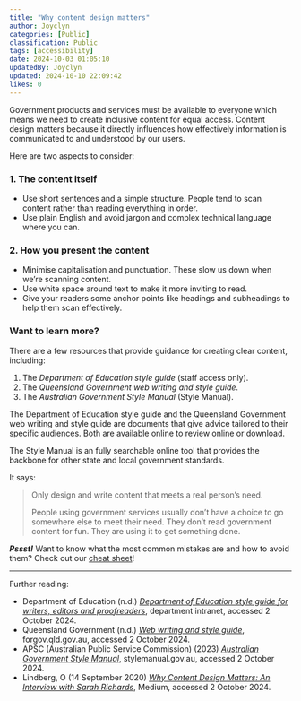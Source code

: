 ```yaml
---
title: "Why content design matters"
author: Joyclyn
categories: [Public]
classification: Public
tags: [accessibility]
date: 2024-10-03 01:05:10 
updatedBy: Joyclyn
updated: 2024-10-10 22:09:42 
likes: 0
---
```


Government products and services must be available to everyone which means we need to create inclusive content for equal access. Content design matters because it directly influences how effectively information is communicated to and understood by our users.

Here are two aspects to consider:

### 1\. The content itself

* Use short sentences and a simple structure. People tend to scan content rather than reading everything in order.
* Use plain English and avoid jargon and complex technical language where you can.

### 2\. How you present the content

* Minimise capitalisation and punctuation. These slow us down when we’re scanning content.
* Use white space around text to make it more inviting to read.
* Give your readers some anchor points like headings and subheadings to help them scan effectively.

### Want to learn more?

There are a few resources that provide guidance for creating clear content, including:

1. The *Department of Education style guide* (staff access only).
2. The *Queensland Government web writing and style guide*.
3. The *Australian Government Style Manual* (Style Manual).

The Department of Education style guide and the Queensland Government web writing and style guide are documents that give advice tailored to their specific audiences. Both are available online to review online or download.

The Style Manual is an fully searchable online tool that provides the backbone for other state and local government standards.

It says:

> Only design and write content that meets a real person’s need.
> 
> People using government services usually don’t have a choice to go somewhere else to meet their need. They don’t read government content for fun. They are using it to get something done.

***Pssst!*** 
Want to know what the most common mistakes are and how to avoid them? 
Check out our [cheat sheet](https://developer.qed.qld.gov.au/public/Style_guide_cheat_sheet/)!

***

Further reading:

* Department of Education \(n\.d\.\) *[Department of Education style guide for writers, editors and proofreaders](https://intranet.qed.qld.gov.au/Services/CommunicationMarketing/Forms/Documents/Forms/All%20items.aspx)*, department intranet, accessed 2 October 2024.
* Queensland Government (n.d.) *[Web writing and style guide](https://www.forgov.qld.gov.au/information-and-communication-technology/communication-and-publishing/website-and-digital-publishing/website-standards-guidelines-and-templates/write-for-queensland-government-websites/web-writing-and-style-guide)*, forgov.qld.gov.au, accessed 2 October 2024.
* APSC (Australian Public Service Commission) (2023) *[Australian Government Style Manual](https://www.stylemanual.gov.au/writing-and-designing-content)*, stylemanual.gov.au, accessed 2 October 2024.
* Lindberg, O (14 September 2020) *[Why Content Design Matters: An Interview with Sarah Richards](https://medium.com/ux-and-front-end-interviews/why-content-design-matters-an-interview-with-sarah-richards-a9ad0de3c37a)*, Medium, accessed 2 October 2024.
